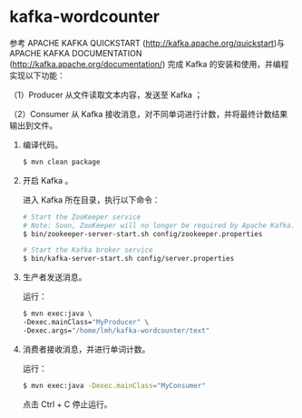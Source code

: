 # kafka-wordcounter

参考 APACHE KAFKA QUICKSTART (http://kafka.apache.org/quickstart)与 APACHE KAFKA DOCUMENTATION (http://kafka.apache.org/documentation/) 完成 Kafka 的安装和使用，并编程实现以下功能：

（1）Producer 从文件读取文本内容，发送至 Kafka ；

（2）Consumer 从 Kafka 接收消息，对不同单词进行计数，并将最终计数结果输出到文件。  


1. 编译代码。

   ```bash
   $ mvn clean package
   ```

2. 开启 Kafka 。

   进入 Kafka 所在目录，执行以下命令：

   ```bash
   # Start the ZooKeeper service
   # Note: Soon, ZooKeeper will no longer be required by Apache Kafka.
   $ bin/zookeeper-server-start.sh config/zookeeper.properties
   
   # Start the Kafka broker service
   $ bin/kafka-server-start.sh config/server.properties
   ```

3. 生产者发送消息。

   运行：

   ```bash
   $ mvn exec:java \
   -Dexec.mainClass="MyProducer" \
   -Dexec.args="/home/lmh/kafka-wordcounter/text"
   ```

4. 消费者接收消息，并进行单词计数。

   运行：

   ```bash
   $ mvn exec:java -Dexec.mainClass="MyConsumer"
   ```
   点击 Ctrl + C 停止运行。
